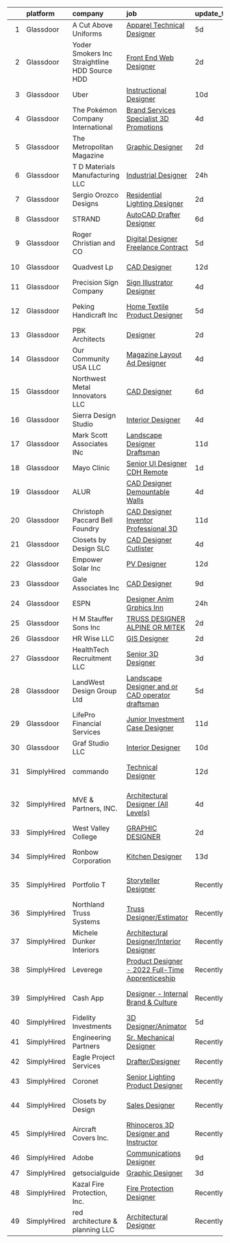 

|    | platform    | company                                         | job                                                                                                                                                                                                                                                                                                                                                                                                                                                                                                                                                                                                                                                                                                                                                                                                                                                                                                                                                                                                                                                                                                                                                                                                                                                                                                                                                                          | update_time   | location                       |
|---:|:------------|:------------------------------------------------|:-----------------------------------------------------------------------------------------------------------------------------------------------------------------------------------------------------------------------------------------------------------------------------------------------------------------------------------------------------------------------------------------------------------------------------------------------------------------------------------------------------------------------------------------------------------------------------------------------------------------------------------------------------------------------------------------------------------------------------------------------------------------------------------------------------------------------------------------------------------------------------------------------------------------------------------------------------------------------------------------------------------------------------------------------------------------------------------------------------------------------------------------------------------------------------------------------------------------------------------------------------------------------------------------------------------------------------------------------------------------------------|:--------------|:-------------------------------|
|  1 | Glassdoor   | A Cut Above Uniforms                            | [Apparel Technical Designer](https://www.glassdoor.com/partner/jobListing.htm?pos=125&ao=1110586&s=58&guid=00000182e8719c1a911da21e8242ea3e&src=GD_JOB_AD&t=SR&vt=w&ea=1&cs=1_e0554f25&cb=1661757136341&jobListingId=1008088124954&cpc=D3E44275D43A938E&jrtk=3-0-1gbk7371ukhq7801-1gbk7372ggrid800-81e2958f26bec26a--6NYlbfkN0DZZww-p_mr8GWlqIRBY21Wjl_Fk3kglyx5_HcxykVqwXZdTK_RQWJFzG2--JSCIKcXUPKfG8T2NTLlSU-Aa5jatvZMVMPUCVVe7QI4-MfIYtbcUAeMtOuOCErJDgVQ0VdZxfhqxq_9xndenQWKHqbdetCu8oCQlTIslCgpx1S5C14UMc7LX_9913lBWTYNml79j8EqyOaKC3IgXrOjx6noUKlEG1RHGDv2K4vtL26k3ocl07ClxrkRGsIcpilmHqsTxvy33HLUH7xBvuhAOKNoBj7H-wk2CV-gQCrJ4D7TlwhdYviaVVK6OURirT7yGsvNDgbI1PNSOfWE_gjmt-5sp53AEudlOUrrfqry5ZEJ9BUrP1LfIgCQSrbEPOL9p5AaNN4kTgc8BgK7yjbtbvwRJW6g5FKWvaPjGzPkmXKoMkwcxqM5CZKWSVlw_oefcBTYJYa16PLK2F1F7xYGLq90YlkLtaDWOMdvsW53pGEfUyIp7L2W_k1KJQOnMx4dXhY%3D)                                                                                                                                                                                                                                                                                                                                                                                                                                                                                                          | 5d            | Louisville, CO                 |
|  2 | Glassdoor   | Yoder Smokers Inc  Straightline HDD  Source HDD | [Front End Web Designer](https://www.glassdoor.com/partner/jobListing.htm?pos=124&ao=1110586&s=58&guid=00000182e8719c1a911da21e8242ea3e&src=GD_JOB_AD&t=SR&vt=w&ea=1&cs=1_48defcae&cb=1661757136341&jobListingId=1008097207409&cpc=6BF42D0955AE9A34&jrtk=3-0-1gbk7371ukhq7801-1gbk7372ggrid800-1fce3864310a3f03--6NYlbfkN0BOdRJV5k-L3FNCzjCgEhEptbzWR3mFvjnAQnp9JcinXOCVt8QEYBvHqTiHBHSlg98hTrhJExUUVa6v67S1gFyb-OBe8UoPzNouRDn3C9as0WFadlKMeZgUrqrdZ8hm_e9Z-8jTT-HPwLMdKEaf6nFSEDiY93r1Hqa_nw7whddI5F-1mZvAJ0zg1eaCReXvVOpgfInNsAzoEMG8KoNoSZtwZmcm6sBQ9Jd62hbRIa0Qxsmui9z3O8VJLfBjIU2DhO530UUbnyL0yqAfOZhoU1UV7pivqmX7ejd2H1Qx_MIwO1Fg5Kq6gy1ZPmcI_-pikbtEUwha_acVFYIC3rzb4NmTjIWaUrZVC7l7khhLA6fUOP5DmtTTgDAtf5d5_mh2Ssh4SRpOTMVjBGKAQAHseNpOdj0gC_0RSXi75wRg4FjKrTbN8nmez-TSMHUBmIxiczJt5rZvEEspHaengPHfJVgDdligyrlgE8aHsEMt405CcSL6HDTcrBjijoCBvjS5AK0%3D)                                                                                                                                                                                                                                                                                                                                                                                                                                                                                                              | 2d            | Hutchinson, KS                 |
|  3 | Glassdoor   | Uber                                            | [Instructional Designer](https://www.glassdoor.com/partner/jobListing.htm?pos=130&ao=1110586&s=58&guid=00000182e8719c1a911da21e8242ea3e&src=GD_JOB_AD&t=SR&vt=w&cs=1_6cba830c&cb=1661757136342&jobListingId=1008078785702&cpc=5EFBB0462F9C6B7A&jrtk=3-0-1gbk7371ukhq7801-1gbk7372ggrid800-53f1da0432313cd8--6NYlbfkN0AVIi8UxprrPGU7QPohOxOOpynq0pcPnEidcD-eE3H2SpG6EIh1TTe3Pj6xHP4VZ3qe7iQSkDgQXrPGOJhb2oLcPBn2SFv93WbpgvdDlWviEqdeXRCPHDZefziCqu0B6WAEYLSG7sUzBrI8T9UZ68hx1tmAhLHujk5hUBHxHS987FwM5GmXOupT7rTX5LWFrvXmpbMV70i4vyQt57t1gvB27Yj-iq665wTqhoEZoOGOhT9mGNhVrmR5PsU8a9bKhGJaV2mlBouN1KDUM3tJScaa_HlGrl8t0Li0MyxKU79Fc-xjkOsSPJk76zRBdugU59PL2owBKN8TZ-Zd2JQHAdSmJrY66FjH937dYhgagkl5nYtk0Tx4Zn73rGjgNpomIdYHUm9LaNL7gvYaHtPkW2CXVshenKA2dHaX3igYs205xPDdOFcbXVN178j0WjDln9UU6OEnqkZ_SKWkdkPdB-3Vsvac3EUzKjedjzMckDnD7pLEfQavWcWbZdWc8uR1Xfq_T3DmnTW-dHhpxoqgT4z7A-IYmdounY-SyTrboIjj6LY__SbbVF5iS5lIMxZ7SDzKRDgPZXky47S4lOCJinu5sgS57lph4nku0rPLSqAdg2bhGaxBJNg2UoAe3iKL0NKmd79Wt6zec-98x9JPsJm0_J9HAxWFsmzA1mfl3_1b-A2EtsT1e603wWKKr9_P0z1sY4HK4MPieypqSQ1vTqrRr6uGIkTtsDimzDIQqzulT4yMYN32BE_Unm98zO8ZlbWhP6nhmVLXzvtTI6Bi1LOJ3ZvSXjsXp8xix7ZFHUSkg-e2AESVb4pZvmIlEwp_ceohhz7HiWQ0qanw_TgXVUR_qs9WkHmqYMJE9AGhtQv9FmJPThtmOigzKJgd21jO6aG1jUjkp-K6L5f2XOxA67EIPeKZr2x5NMNA64BWuscL-FvF2n285HEWSoehJZR4jh7sCTJZIFfovzJjYoaiTbbb1EyDLIMjN5beFxhIF6SKFv0MHThsJr9O) | 10d           | Chicago, IL                    |
|  4 | Glassdoor   | The Pokémon Company International               | [Brand Services Specialist  3D   Promotions ](https://www.glassdoor.com/partner/jobListing.htm?pos=128&ao=1110586&s=58&guid=00000182e8719c1a911da21e8242ea3e&src=GD_JOB_AD&t=SR&vt=w&cs=1_31bdfdc5&cb=1661757136342&jobListingId=1008091253989&cpc=9DC6E4D8324653EE&jrtk=3-0-1gbk7371ukhq7801-1gbk7372ggrid800-4e97d5cf0f48728e--6NYlbfkN0CsgUO0V2fSZxJANSxJiftVXeq1wpG4BxYFHzXoW0hPJnnKXvOitF3aOGGKDfgwzkRXDV856MVr5ouNzS4Oce-3UyZot9xjG4yMiye54OZapTocgdF74un9tEdPJsJeju9BCL_iU4bDjTI5zmxCz9X48VJS8G9mljafO-eukz1de25MbyaIlMuobSoDVZMiF6JtlCwOq1cDKnV-pq10Puk4t__0bsJuJjxA83BjK139_HNPkywiAG0uhVoHKdelOOaDdclmpAPgTquurNVuUqJCbrL-Etblc4wWoGpZg7ETOK46x-5DWA_yll_g1Tac0BScY40jg2bM-8sbfIiw2f45wJrl46xsS3CfElSL6XJQ2LeP6Sq3oNf-CBzffZsh787GwXkLUWAfHkAYB16xvWbUzlO_M0fTcuTjPXsRYOeJA5w4fST7W6m1-8MqaR2GPSIlBXLN2leehoDNMDrFprNNVUOujyGmF6xeNVGsnExX-_ESs8jXvsP0s7_VVSeMvuQuZtn2Tri6eRhbR3ZpfV2cjTWLqrGJOFGlKUv_5EgVE4GlvMsVjZjT5BW09-72MGNxCnpVkwVfua1ciXC3LBEGGX3NbkWihQ34wzhBCGb_-lRDo67pC4HTCv-PJlehfPiCVGOctBSX-jItcTo14zqcJxdiyIf9FNgLRLRW1Z9q0XN3NxWUevJ0S7ysKG_trzMdkOmj9r8HG2T5XcJEm-PJBIZqxg2sxH2qxGDbv3-dhlO0ACoSCPxayfgwbuIXWydywWepkf7axixVHmtSyOhyHDWemqELrS5CqCn0SpJJcYzfKb4JoLNCQO9akoFEF3NXQraQKDt4pNVcJBU6t1rw_Zd25cg6nQOExnfyFLgH5QFJLAkkc_5vrhAzqzpQXv75xHTDj4jGzO8uDR1J2bIMFIFDKO_u9C4xM3zu8ssP3A%3D%3D)                                                | 4d            | Seattle, WA                    |
|  5 | Glassdoor   | The Metropolitan Magazine                       | [Graphic Designer](https://www.glassdoor.com/partner/jobListing.htm?pos=129&ao=1110586&s=58&guid=00000182e8719c1a911da21e8242ea3e&src=GD_JOB_AD&t=SR&vt=w&ea=1&cs=1_7a6124df&cb=1661757136342&jobListingId=1008097048338&cpc=F17331D9BECC482A&jrtk=3-0-1gbk7371ukhq7801-1gbk7372ggrid800-f4530187611f929d--6NYlbfkN0ACu_hgM4mYOpGjE6TXudS1eLEYdlotK5aSiNrSIRlNjkkh_z-L-is4iZHkUnPaTcfPC8yswahdH1WJCeIXJQ4xhpECcEzNVcDLijQdw6b1Gv3fZjv4v0WleAFaZ0RlcEQ8K-aUYgTQQvCUtsOoF-k4NDm4WnKUTNz2x2zwQ_kUdDmIfDpMq-AdgTdBeLmzoJZFU0iRcr2ixfz1EIIfHtJivY5rhilN7JTlvcOG6RHEaYExOV2dPyowZmsui2n9UrQGoebZpNwqpO_YDHhd9mLQpRfP80EbUghWZaOPfwquFUdHKLOd5dtHrHwlzXdPi0AcNZ4qyjU4Df-n4g86anuCJTENic_DCutYwG6QfkobOmtYpssddoUIddNLbMkv1w-n3eiaSMLbrEbq3SKA4ZnxETPvF3_qc00PB8-PUL819dOLZSQlKMXxkMSB9OW58774yGeuZX6OWeJTRfKRokgBpXiZwf0opvXbt7AewM2mQAgzuh43W6j7)                                                                                                                                                                                                                                                                                                                                                                                                                                                                                                                                  | 2d            | Remote                         |
|  6 | Glassdoor   | T D Materials Manufacturing LLC                 | [Industrial Designer](https://www.glassdoor.com/partner/jobListing.htm?pos=122&ao=1110586&s=58&guid=00000182e8719c1a911da21e8242ea3e&src=GD_JOB_AD&t=SR&vt=w&ea=1&cs=1_83db50e1&cb=1661757136341&jobListingId=1008099618618&cpc=AF1E4A3695F490BE&jrtk=3-0-1gbk7371ukhq7801-1gbk7372ggrid800-e0a63e27a1f3eae3--6NYlbfkN0CB1tmP7rfbaHtYFmPjg1Xv8BJr6DUbyz0HQmM4H563AgrdncDwhOgEECb2SpqPjU9_k3CAE6RbuP3_sxYIMT-kZ9F4JlcqC4TzEqeuCiD3jjMrjTdASKiBYGPYpgJaZHd4nM-h_ECcQhq4XIfxpyTn5wpPCoJtaVYyXAxWvrjXGDxY-ntR4Rw1ao567PMgtipVLqNJsgWbunM3yL8N60-MF5twhtovxH2KCMhHuRaF-1M9i8PsW5UX3cEQe_w8f9dQTZgWaq5DMuzEtPyshpVzhNnuTe4m5kOexwSnFuBH_rRJeTW9geSCntSlowdLdgvdfDGQYKEcqtg09YtMBaVKcgJsSCWzK7VXi4CvTnA4ohV0EYQQgG8lmAlAnv-PLcy9VwFxb5O3ITXhwtYZA0rId2HBxDLUa14nOIfOZgVesbqVfoSljMzldOVCvMa4Hv1TiirelXA4q8GB6dEcO7t1tgY8FnSS_Ds_KqBnHeRyE-MH311LWmGDmKbLL-uEiwzFolTgMIgExw%3D%3D)                                                                                                                                                                                                                                                                                                                                                                                                                                                                                                   | 24h           | Primos, PA                     |
|  7 | Glassdoor   | Sergio Orozco Designs                           | [Residential Lighting Designer](https://www.glassdoor.com/partner/jobListing.htm?pos=111&ao=1110586&s=58&guid=00000182e8719c1a911da21e8242ea3e&src=GD_JOB_AD&t=SR&vt=w&ea=1&cs=1_79487c1f&cb=1661757136340&jobListingId=1008096745172&cpc=7E69D0A57279CD4B&jrtk=3-0-1gbk7371ukhq7801-1gbk7372ggrid800-70c053d97ffbdb86--6NYlbfkN0CHpSnjIPxMtekS58WZl5Olhjo2iWL5RjE_Boe0ccr3FtkVqT9ttgfNiDG0m_bp6seVvjyp7O1T4MtB0nnj093LgnSfP3AjgPT_2PSwaIN_d3iQZl8CXuBcWd-ACPcpWK-C-FcCxHc-l0VNzlpTtw3GUnY-e40iNXzAbfWt7uPM9nd4jXKRkZoTf3BPU3tFk1MmGDbYQ7R_EfuUeuSOTZ_iQbZsHxTPhDAvE5_58mVxpKC5Em1bldxYNQhI-nBobmBWOqn5DhjtJtsA8Mu5fJu-ZOtgefikmT-KrqthMGpfnKxVZQD44Iy6Ura4JxFN0ki7mU3gC6JJyAsUYgFVOv9IKqR32mTwR9qt5l_TGdggcmxH7EOfEM7o6Bd0y8NGyqwOGMNCOp8C1-Tb_QtAm9cvcQgA_7dBYCy1aAMrEo5evQ8LM677neEVv6v7W3L_3avv1ApIP7msoHnCm1G_rCZXLd3T0DcaIZAlfzXQhNGkoR6THk19vK8zGLMM0pLCeDV4NECHvAG_SQ%3D%3D)                                                                                                                                                                                                                                                                                                                                                                                                                                                                                         | 2d            | Remote                         |
|  8 | Glassdoor   | STRAND                                          | [AutoCAD Drafter Designer](https://www.glassdoor.com/partner/jobListing.htm?pos=114&ao=1110586&s=58&guid=00000182e8719c1a911da21e8242ea3e&src=GD_JOB_AD&t=SR&vt=w&ea=1&cs=1_0c06f152&cb=1661757136340&jobListingId=1008086534450&cpc=6F63F679962D6B30&jrtk=3-0-1gbk7371ukhq7801-1gbk7372ggrid800-97c1f313e037a567--6NYlbfkN0D4nuovUOU2dPryPr7-xanE7ZFWASvaSyNm3BqXIbrO0lMjmt6thxtzbt-jYa-u79pUUr6opNf136JJoxQoAXnBeXE7uLwEULeyZGqR3FQrdovYmlHv13ZLy0Wwy1QqNLrrxd6Fy2La6kKNAmKlueXgZLYhlLdinjq5ORF3P-HFa-MaiHRX_ffMhb2qcM8O5q6HeP8XzWlEv_IheLOFwYtCTcZRE3QeG-6RVl_j0MXipu8tt6ewbq9fUqvphn1REajQ9VWY3Y6-3FIKQn7PPU-VxHFiFXlpAE8TUIww9BxakrFET01fI9vU5YuTI0kOa_PGPKdLKJ7MYSQY0SXbPPsIg4QXxfhqS0ccx42Wytsm9VACPYp55Hx90YZfGcx9cRX6CmQdZCNUs_dTPTSmMPbl7ZkqPFVSeqCu8qVcqMQW2FR1yIdhWvuylhgoiJpw3he3noKGSATXh_9Y5xtyKsrEvzQtoM05Ec4trC3qpUbYGxlOYBitIjEgoA75zSAAdDXfBFXtaF2FeQ%3D%3D)                                                                                                                                                                                                                                                                                                                                                                                                                                                                                              | 6d            | Dallas, TX                     |
|  9 | Glassdoor   | Roger Christian and CO                          | [Digital Designer  Freelance Contract ](https://www.glassdoor.com/partner/jobListing.htm?pos=107&ao=1110586&s=58&guid=00000182e8719c1a911da21e8242ea3e&src=GD_JOB_AD&t=SR&vt=w&ea=1&cs=1_5f01ad9f&cb=1661757136339&jobListingId=1008088159765&cpc=9CE383C263CE1797&jrtk=3-0-1gbk7371ukhq7801-1gbk7372ggrid800-547889ee3fbe3be8--6NYlbfkN0A953Z9EfJZc5Z9y7Wb0NkuJO-5BBnqXCJSieP3bN3oT-VJf1oG0BiHI6OJX1DglFDG6rJU-1tZkcyZEFE9TMApWtw6Wag5IUeYac1w0oGkJF06EoQxK0T8mWkkfFM5n8-nzjPK-aXI9nSL3Pb_lAP_hEyHtgUUr63Dd9KdI_Nm45pTqXsp6DPXGjPFjwfsaij_ykD0CwTvWFNwJUO2bS51oY-Kb4lDMFGslOhyFS1bjSeGXG-4B52XoofmC_uN1ozY7oZ8Ckytc94EtSuETlc16NPHlgehMGFcuq2kPQnQlxIfyIzpVUzbfW8XT5fZXxJRWC__dvJ92jmJsUtHq4PWnb9w9DDZJyHvTJqhLqij5Dgg5xfvwldf-jJbxoaKBpEr3r9stkbMZmiT5J06PoJo-hUtc6P546-Z2YW8AuG4I6whkTV2gi6vt4u5aRHn76eeJm7UFMibNKHXRczI3GKxpUyEXvBGP_DjTapRd11W8ztMi3mQPCAjFtrmzXiPBmJ7MX01DDqi1hmqooKkz3PV)                                                                                                                                                                                                                                                                                                                                                                                                                                                                             | 5d            | San Antonio, TX                |
| 10 | Glassdoor   | Quadvest Lp                                     | [CAD Designer](https://www.glassdoor.com/partner/jobListing.htm?pos=120&ao=1110586&s=58&guid=00000182e8719c1a911da21e8242ea3e&src=GD_JOB_AD&t=SR&vt=w&ea=1&cs=1_5505c9c2&cb=1661757136341&jobListingId=1008073887305&cpc=AB6E7ED505984E67&jrtk=3-0-1gbk7371ukhq7801-1gbk7372ggrid800-8f2ab661198d3f0a--6NYlbfkN0ALgiPoNrxd7uQR5Vs7xT0RpoEmX1ZMxOm59L23f3IckhVPxCDb04Ar0ZVdC3rqWfxWpC0Py2u17cGbvdoTNcI4bG_E_PqE46YBg-myDrZNJTM5kYSJxkuT47pNefFRB5VByHhYiC9n9kYzseIF1EYaZyNABJ26oaCwngzFQe4kFoNiGZ986yf-8Rzgw4XcsoGnCe7g2rQle86Vc3TzUiMx0wACcMV_U1bStwEQAY7Zifokq8koMkcOhGiLtzNN1gCaigl8rCcWmBAtJb_RE8yP8O7N-q5Fzl_9yTCktXPfumdQZnbUHAwC1k5V3aVxlE1wD1xod7YWbGXXX6XwSfGaTt0lsFihxKW0FauktItBsjSvAUxctGAjrbeQPp2B7G4K_q7PnQkUNxkuflgYNzDGavVNbGoAPgnq-HDcIioXwmaD_sXB-XXITNMdkuwcctlJD_5qwjki_Riya1yJgmBzVSpnLRrwKAoa6kmdl8UqRLgMjq1D3j5jP_4l0U49ADFN08KwnwTkhmZbTsar5Bq-szSh26SJMRBgr4Uwnu3TZqZQT77OWmdFxroOO3SgDYcps49wuMmMjR5MepkKrt0-OcKjjBrypammfu2oHbyfYnwUs8qPwsib8rAt-mJhY2jqOsQwRRcaGkY9p9CJVAtw)                                                                                                                                                                                                                                                                                                                                                                      | 12d           | Magnolia, TX                   |
| 11 | Glassdoor   | Precision Sign Company                          | [Sign Illustrator   Designer](https://www.glassdoor.com/partner/jobListing.htm?pos=118&ao=1110586&s=58&guid=00000182e8719c1a911da21e8242ea3e&src=GD_JOB_AD&t=SR&vt=w&ea=1&cs=1_78a26a9c&cb=1661757136344&jobListingId=1008091328277&cpc=4050D81B60456B41&jrtk=3-0-1gbk7371ukhq7801-1gbk7372ggrid800-d538a343d84c6ea9--6NYlbfkN0Cp_WSJKd_Pz82imZmURPbhd3kYBsiZi4lpMLOH6vOlLPzokIxeo4E36x6_oExGbIYNQIG8VvVFOr3L7vCYh3gRewMD6cjJXCpfxYfDAQzfbQbC5s5NQzrc6ZggbkFx2nHvysUGZ4ilHt_fQAuyZ1SEv5pd_3AvhIIkmLKLLs_hbgfjmv0AjEYMHJI2IoEMT30m6U4NsyL050-M-r53Sa8_qMq8-iBLyC_hkaro8321uwhjPuzn_b9zSH1N68eGlAnA0YR42MG1Ajja0V7ulmR33J5PUWUsBnh17fFhnZwZwMg4f7VWn6QmhSn7MaVEop3lfh4hySiA6z925Ky2pE_wlUNLw8KUvy-igMsmw7xHtStcPM6aGWX5EFxM3oeq637Ght1x3avmWptwSrPeCIoNzzzsf1ZllhWBxWV23T-8iqTZb_b5HypPyAyvZ3LGBUnD4VOGIriD-rZw83YgwcqSKgxOwCA85D7tFcZ8n5QoIqmSCda4NQAmSD5JdkXO1At2MVNAyfl8fQ%3D%3D)                                                                                                                                                                                                                                                                                                                                                                                                                                                                                           | 4d            | Golden, CO                     |
| 12 | Glassdoor   | Peking Handicraft  Inc                          | [Home Textile Product Designer](https://www.glassdoor.com/partner/jobListing.htm?pos=127&ao=1110586&s=58&guid=00000182e8719c1a911da21e8242ea3e&src=GD_JOB_AD&t=SR&vt=w&ea=1&cs=1_26ccb425&cb=1661757136342&jobListingId=1008088734133&cpc=C3517E2410EFB392&jrtk=3-0-1gbk7371ukhq7801-1gbk7372ggrid800-49bfe6ea4222a3b7--6NYlbfkN0AU9TUFfx1cWrWT37grlbBMIkzeHpL5ly2dIVydrySBsojzNTXZiJEwHs7CJ09YptkLlAUSMOlYQ01qKg2cxkQ5xRXuMvtpQIylbUbK3Zc4BEk9ifRosj8_hjhp_26WT2X2WlVVcKJeGY2T1I2GPKYgtAiAJoqwo9pLkkI1heARAyXCpj_4WpF_fUJBpGXnFcVJY-ymPiaNIhovgJ1n1KItzJvH-MFnhwyssCtko2tk9XHhAMhhHP-vadh9MHmAaw6PiFSIBledcgvni0rmdg267CSmulG33c9vdUL72wH4BR8NEFOOrRZX2mP1NnGQBtM5stgNLi6L3k8heby8n8509IHaJ1bEVdFUVHcJ_zMn6ikypAqhXkaP4H3iVPn6Krn7XtbwSF57SjUordm2IrRwhgzJ3RO-nkB5HcliUCFemWPAlvU0kXpyaD1-nx0UQ3ajf3iPJwB6K5Mp6VNAs0y9vLY3eoVtaypnCukksW4XzSmypNrT3wb2SWHn4K2RLdpCWgJ6MFBEJw%3D%3D)                                                                                                                                                                                                                                                                                                                                                                                                                                                                                         | 5d            | South San Francisco, CA        |
| 13 | Glassdoor   | PBK Architects                                  | [Designer](https://www.glassdoor.com/partner/jobListing.htm?pos=110&ao=1110586&s=58&guid=00000182e8719c1a911da21e8242ea3e&src=GD_JOB_AD&t=SR&vt=w&cs=1_cbd82022&cb=1661757136339&jobListingId=1008096453703&cpc=4AE8B46D8845344B&jrtk=3-0-1gbk7371ukhq7801-1gbk7372ggrid800-81cbb3b227f16541--6NYlbfkN0DoN2eq5BzKfoDMMf8HsCdDjgZQrWdmGJwZKUOuVLdJv68QklU95X3ukO_kbr_mgNatN7P8rD2AmvwbiczChmnBUn8TpSiuZq8WN44gte9Q0_M7tjPmz3v62aJDcX2v26hcTYecQCi0gD1-CXOyqVOuGR-kwRHaIspHkYJ2RgduR5LCiJekxVOYXvBB8CAXmyYb1mvTcH4U60BlK11QNhcEaq06O6uklWY50jeMBARY4cT-M75sMROY_xowGGqIGbWwL0RZ7LpUAfAueis2gOtXcXP6TT-9cU7mluqpAz8Ur1ym2HV4MxYw_Q9wKrp4BdxQ8s27d3F4vfmE2SpAUYA6oNlq6NN6grQdf0-e5Z0ogU5cpJuexvYhF_I2NmiAsnphSjJ7e0SEunjNxNqkz568sZ-D_1vwZ4R7qWrYkrF9A0XaxuhMtjvRUpqvqJVp2urKvJd8kYxTafkx14n_24DCm1pnihYkUEE%3D)                                                                                                                                                                                                                                                                                                                                                                                                                                                                                                                                                                 | 2d            | San Antonio, TX                |
| 14 | Glassdoor   | Our Community USA LLC                           | [Magazine Layout   Ad Designer](https://www.glassdoor.com/partner/jobListing.htm?pos=116&ao=1110586&s=58&guid=00000182e8719c1a911da21e8242ea3e&src=GD_JOB_AD&t=SR&vt=w&ea=1&cs=1_43c2d0fc&cb=1661757136340&jobListingId=1008091781583&cpc=786328B4A40DC555&jrtk=3-0-1gbk7371ukhq7801-1gbk7372ggrid800-27327520304bc195--6NYlbfkN0AiPlG2Vn_9ND2AKFsDhSeSASDtQ_RWc9s_3N_gt0t7WCI4g8XSaHjkZNSssvXgFYb4LA_HhgyuMbTMjJ6isCP1sEV0OYZTekOFFGKTaYwzPrIFx1xDvrFX-Nyf84OLEim7c2uiXxTJ17qwjGr-eTF6qniORudO7hcPeD_hQxHDqGtPO_P2-EK8K4cpkD_p9Ba-wBjR0PnuQTnOfV71WfQq_RHxDJkdQKTbWdDfBU9eFFGBOOJjZJluG5D8vCPCz-ZwiZvRIMzzWqbjIFzegGf3RgY4tbq4TKwrIeuj7ljf1KVP5Bt864f79UttLCQtnRVyP4nfQpOp1EAUGSeJ_VekE2fyy6Xhv0wiI6jq7T_tEXMliWok-5L5MvZiPJcHze2EEFVeWFQqRSm2I73XcRMlG9CcbY-uiiIoIIZgrGBXSVPRuIitPZFkNojjK1gnXx-vheO1EAtRigwUtxQgBhfcZsCoa5JuOiH99vBDy95470ZKdqqCZQLp8y18ZiejgM2FEpWZtEAB7Q%3D%3D)                                                                                                                                                                                                                                                                                                                                                                                                                                                                                         | 4d            | West Palm Beach, FL            |
| 15 | Glassdoor   | Northwest Metal Innovators  LLC                 | [CAD Designer](https://www.glassdoor.com/partner/jobListing.htm?pos=103&ao=1110586&s=58&guid=00000182e8719c1a911da21e8242ea3e&src=GD_JOB_AD&t=SR&vt=w&ea=1&cs=1_c43a7ab7&cb=1661757136338&jobListingId=1008085833337&cpc=C2BE1D481FE67138&jrtk=3-0-1gbk7371ukhq7801-1gbk7372ggrid800-a7176ebee4667c84--6NYlbfkN0DLWr0FuvwmpNY589ecXM0wpB-l41nBtAe9mv-PvJGiqVoeB48sRuu9VAjkZsJeE0D4549IVeqPHn56YD6HazxRawpARC9CeLOmaJ_X5TqdYqHSk313oP9UAOxutpvAhnIO81qG2vAEUo2ku0eKjwbPgNMqeWdgLlE3_gSEI8vfgIzAqf4Emrml1Wzl9RndPGoBMIxrjLtyX2GsMS-ll7aafA_fP5ax-fQ-YN4R9Nx2fpcDgWkAUaW-PP2R9mHsPzJmKg-z0KAfiN1PolWwZu98Xp4pGiiPcVwLJ2AROQL_s-UN9bQDBjBf__-6x8c5bvUbYdxzf0xTKPrW_F1QeQ9PcXSfuzxVbx1UsI8nZfyhRHFidy_tOaMiudIut3pZ4yl0Y8mY2w5sxJ98oGCWlFoDLSDTRmHMZ4Qf7qRDjwD2Iin2Kd1w3JK5cZodNyJS7lIJZjXuhfbw7c4IfNs_b0hjmyjVzxJeD_VIl_DblOs2tVaL1fx694M-hbmWRt15e98%3D)                                                                                                                                                                                                                                                                                                                                                                                                                                                                                                                        | 6d            | Barron, WI                     |
| 16 | Glassdoor   | Sierra Design Studio                            | [Interior Designer](https://www.glassdoor.com/partner/jobListing.htm?pos=105&ao=1110586&s=58&guid=00000182e8719c1a911da21e8242ea3e&src=GD_JOB_AD&t=SR&vt=w&ea=1&cs=1_e8325d57&cb=1661757136339&jobListingId=1008091128557&cpc=8DC11E556441A3F3&jrtk=3-0-1gbk7371ukhq7801-1gbk7372ggrid800-5cbeeecd7faccda4--6NYlbfkN0A953Z9EfJZc5Z9y7Wb0NkuJO-5BBnqXCJSieP3bN3oT-VJf1oG0BiHvh62WG1O_8F5fk0iPUDax_SlmIvpYsGTBoN7bANgf14bspCSeek8WCB2QLKCAazs5cegRXB9h8nbaq3U-Ga3mj7e-diWrpRfrzeSpXPFZNiS6fQqAciJwsUoxT80kUxUTaBTi2ytlzxfSTrpcMxa3Q16zK5QQOCQ3PMdB_oRqxplXXqVMP7gQSjuQetg9wnH1zW5iFW9RHtEVyncEAeosgnN8jJogSHI0KmuLTnJ1xvzez5CBHJ5YOzKpayHcP9YasftkvqT-IcXH385LTDZX8Q6-bhKDOxHh_XXsH5KpJB7Lw64eZ_D1KR27yed-LzHFZo7kLhGK7BP9FiwidVtQqUXXh0QbOfEWTPB3raWKHKDF-H_ULXSR-bDCMrsCowfEEyZQeH5GqTLWGb-O77WKw5nrhgOtirmQyLkRRzk-RWs4KZN52siiXH5mcmkHw-u6iHbE3MjCFs%3D)                                                                                                                                                                                                                                                                                                                                                                                                                                                                                                                   | 4d            | Mammoth Lakes, CA              |
| 17 | Glassdoor   | Mark Scott Associates  INc                      | [Landscape Designer Draftsman](https://www.glassdoor.com/partner/jobListing.htm?pos=108&ao=1110586&s=58&guid=00000182e8719c1a911da21e8242ea3e&src=GD_JOB_AD&t=SR&vt=w&ea=1&cs=1_3dcb8394&cb=1661757136339&jobListingId=1008076742929&cpc=B311DFDB4CA5C72D&jrtk=3-0-1gbk7371ukhq7801-1gbk7372ggrid800-8eeb828dadcdad06--6NYlbfkN0DfhRLDY5E7BVY3xhBTAobuSaZ3WR2SqAJ-w4NHeQGDZ5tebBT8WaHsuU3evOo4Ad1xVyZpCHMh7AGwIRaHPgoArohssk0L0kwkUoDi20Df76ddiDYkk1EYvGFT0pTFdO8IrHexfygPCm6kdsbiUHzmG7CxxuIfS9qxxuUqkBJx4uYFD7hXCU7RNuh1264RAmr_ETB6ZeftAw8PNopllSgnapgbrXQmII9JBZRc7pwmBAdlSR-8tbIBVC-3fyP6uRIhmFqzJtrkg4RSQFyeV8nq29pshnBpAjLXvsuUQC8LMw-qm0f0jNxYAvhqQfdVlu88IP8lV0bTXhNDWxBMdMDMuBVYwLnJifvmEyrxnZFnwfLMxNFd-1VlxEV6h-FyY2-qsufzN9pCGssunpz0M1I7wXJIx16_zMiCpVDdyYuxCdDhMAFKgx8XY_jP-2QeG8WTJy_vOAgX8pj6rjHrO70Di5P_GfHiElF-eVCp7l8iqAio9NLqvBsO8ZlseK7g5NYTQHxLFJhQiQ%3D%3D)                                                                                                                                                                                                                                                                                                                                                                                                                                                                                          | 11d           | Newport Beach, CA              |
| 18 | Glassdoor   | Mayo Clinic                                     | [Senior UI Designer   CDH   Remote](https://www.glassdoor.com/partner/jobListing.htm?pos=121&ao=1110586&s=58&guid=00000182e8719c1a911da21e8242ea3e&src=GD_JOB_AD&t=SR&vt=w&cs=1_be1ed1a7&cb=1661757136341&jobListingId=1008098136479&cpc=D3E44275D43A938E&jrtk=3-0-1gbk7371ukhq7801-1gbk7372ggrid800-2ea6fd4f9497d762--6NYlbfkN0DAEceP-M7Shj5_gfKRzkCBllP1lnjH5WM5gyIsLK1tG5I7LeeaiVBc2NmkugE2pFAElwNOWomzXH3Xpn4KrYmZVurKHWvg9_M-KHPcaZlCX2lLM76ZM8bb_VqxMOu-Wxc3DShs2cYNKopDGYNqmHabbxnIUoV37OZt-LLJqh1cOjOYTxuRQp_vZ33v0HcByyg0-7Hxv9OADE-GCt22kF5bqWINmTuOIOr0lLgFdkq-I3fJtZ-XLR_VtBwa4o14CnBzz11hZWDviy8plvt4WHD6z1QGxmn46n5pjlDcVwqeANXj6FBAx0C1xqqiUKdWb1KL1Rc-Q71aiQ8tXP-8GDtz0yx3A6Z3qVBEcLDY9uDpTLyMTujHXXjQkk40oecaZO1PZ0aQuwExTr3blRECGjepz_-P9LZA0F8LY3hPm9H9IMKRZwqEER4Zh3CBSW2vR6EjKBXbg1jEdw%3D%3D)                                                                                                                                                                                                                                                                                                                                                                                                                                                                                                                                                          | 1d            | Rochester, MN                  |
| 19 | Glassdoor   | ALUR                                            | [CAD Designer   Demountable Walls](https://www.glassdoor.com/partner/jobListing.htm?pos=113&ao=1110586&s=58&guid=00000182e8719c1a911da21e8242ea3e&src=GD_JOB_AD&t=SR&vt=w&ea=1&cs=1_d21a66ff&cb=1661757136340&jobListingId=1008091772550&cpc=036CEF58F9688075&jrtk=3-0-1gbk7371ukhq7801-1gbk7372ggrid800-9590ff5d794774b1--6NYlbfkN0B7dZbXwQuQ_0VoSX133D8utVsJ6lZ9Y5LhxM2gdhkz8g0EtdrYkyp6yqbDlfSQS9lglKiXe1bE0BXMwQEsTEM5Kgg1_RHm0WnVZOB3fv7KPTwL0WhcQjWIlpJKnIBOpwX8KB1fBZLmXUr8SAsmuiy719OoQlg4Br4tnpcft8voZVmSMdpQnxN8jLe__GPWhaW71K2qFDuAEGKaRVSHrXs8BxTt8GK_hHjX7ncl58IfQwVgrEd-2tTV_ChIGGle7TOmtwZuxo7sbHxHhW0VyCeU8gCv_KgikYIQJJRaTJBaStoj_ckHV36yBDdvB0tPtpKKabz5cU6jhhgdK6O7TkLlTZBL2hKsQ8yWlqPMNMX6rLfttctEX4yg4p8c32mB--6PSziWJPPj6ugDWxQXprEK39GNdhztKV3IRnh6jB00dVzmIcnO0Ll5ncQ3QWZ3GIzq5eicsUdxKYIqksRMCf28IfCcCngjKa0oIEewNZTgJqY6JA_n-uYMvkJ5WHoQlFs%3D)                                                                                                                                                                                                                                                                                                                                                                                                                                                                                                    | 4d            | Remote                         |
| 20 | Glassdoor   | Christoph Paccard Bell Foundry                  | [CAD Designer  Inventor Professional 3D](https://www.glassdoor.com/partner/jobListing.htm?pos=106&ao=1110586&s=58&guid=00000182e8719c1a911da21e8242ea3e&src=GD_JOB_AD&t=SR&vt=w&ea=1&cs=1_47c16a3f&cb=1661757136339&jobListingId=1008077131079&cpc=BD090CE016BE616F&jrtk=3-0-1gbk7371ukhq7801-1gbk7372ggrid800-555ce8ac3ff8a150--6NYlbfkN0BVVSbUv1P2vZww5cAxKPhShR-OJG9VxwbJyWyCwX-wyZcoVs4n3M98Qsa-Bv8FaOWfLC54gVsrlTcoDywXUf7fpphEm06aWHhBaA-umOZQwWw55Kqr6cO20ZjHpMUQvCkNsdWYMLOdOncbLnoikp_pDnRFxTZEK5OxmaL0McC9tO9iRKTpP32tOE3yzKmcwsUg4gS3qXki5U9pNfCts-Ssy0XSYgRMmMlF1Gp9uHquqW-L0v1XOn_Rxcw9iOJh5Gqj8LBVtwGwEIgUQNVtBDOOdu2N78tx-0PIRo_9OsHAL1SkpfVqRE3fcf4idxky2J2TRrpoC2uedOOP20hQLDgoRWQoFI7_RwIHUTCndeMmqd0bxu0vDuyjtPe65crF5O0Gsak87XPli7vj6Q8JE7H-qV2Kkgko_dada_1a8xVHFXAA4ryJGWlB1mOMyu9ovWSZqI9Y0NCjjVtUv-8cOuL6hM0dhquBk1MwjStQRnkSaNxCAQVmBSr7z7Rc-ymKIXI6E5Y55I0-TJ6VYzGWXusWOcV_Dje9PVY%3D)                                                                                                                                                                                                                                                                                                                                                                                                                                                              | 11d           | Charleston, SC                 |
| 21 | Glassdoor   | Closets by Design   SLC                         | [CAD Designer   Cutlister](https://www.glassdoor.com/partner/jobListing.htm?pos=112&ao=1110586&s=58&guid=00000182e8719c1a911da21e8242ea3e&src=GD_JOB_AD&t=SR&vt=w&ea=1&cs=1_233bcc93&cb=1661757136340&jobListingId=1008091116174&cpc=8192C26A3A55C10B&jrtk=3-0-1gbk7371ukhq7801-1gbk7372ggrid800-f08c5194adfde8ef--6NYlbfkN0D788tVLZnHYB2JKTLmCXo4PydfvtZKcdbYx6lxKaz3Iov1saO08cGSrLtGYJKnXHquu0uVtiBRdhVnq08VbKWch868y1p0OnO-r4VKwLxKEBTBdDQdM_vRfiiqgvbBX8ovVXQZ9QA_8aA1zW2zzndick4tfjdaQQDM2MhyQC6GNxVHZNNCPr5hxTUCQVXJH1ScfhN-j_sRIiBKnvecHYplYMGVtVccVSGF_zNKyXhfLMf9A6IZitblz07TyqOd7GetkNw1660-xhWVbPXVdCjv_XQW0MkFc9v5-Knzxvmeouka6uih_0LwcGh5g8QfeOq0Oy-himtXwdHmvQTK4g0ZwtruYlb2fBcVYz-6aq1dho-m3FS-5UYG9PGPUdHQ7JbJstddnJbMRfRGXxrTPz8zudjkVW65bYl8E8L09Qj3KWg9uHFhy6GZqtJ2uuVKX_o_ZllYk2IT--aU0glQJZo9wWejsjQ1HNJW3YMFhjICdGSVB5MbB45yJrFmMeN6O6cP1yyXOBO9nA%3D%3D)                                                                                                                                                                                                                                                                                                                                                                                                                                                                                              | 4d            | Salt Lake City, UT             |
| 22 | Glassdoor   | Empower Solar Inc                               | [PV Designer](https://www.glassdoor.com/partner/jobListing.htm?pos=115&ao=1110586&s=58&guid=00000182e8719c1a911da21e8242ea3e&src=GD_JOB_AD&t=SR&vt=w&ea=1&cs=1_b1aa99c9&cb=1661757136340&jobListingId=1008074173899&cpc=C5F9C09AE97B3D2F&jrtk=3-0-1gbk7371ukhq7801-1gbk7372ggrid800-43f179cbf41f325f--6NYlbfkN0Dt9_XvegH1DKOv6dSauapt45yH5-Xac5WqqAypUWIURXRNSD9gzD7RhhBPok8ztCOypgfj1MMFsn9c-bhSPxXZvF_bZSiNpMbFwJyL87JKYK6mz_Qg7b2FXXqDcy8CagBpYfiLbldELn_kZGgQAkuERON3yZZ5iW8rK0oux9bgc5iM5Ta94kMJSeoiDbG9ROQn23KwC0dIDRjWks6cSX2OpRFIPZb8ysK19dAPaJA9e22YULWUfWQ4cUkrVQ22wk7pCpzdHUMovDKkyZtmVaBc7X5z6IZNQQLMLmTtdG8cariEe8_BfDX8vXmQd1wuZXHJZSUbD6TCjXxldoCzKgwzdYV-YKsCDLRpm48e2-voPyge0W9430hvXwdr0zXSkEhCPYEeK2H15467vSONphkalduu3lqDOPVpNdmso75h1MzGhtunV6GcUyKI2BbDeMDTNosSvq1k9e0h-P29a0gDhDygWkwmT8rpbYUpy-DFNh78ePSDh-xg)                                                                                                                                                                                                                                                                                                                                                                                                                                                                                                                                       | 12d           | Remote                         |
| 23 | Glassdoor   | Gale Associates  Inc                            | [CAD Designer](https://www.glassdoor.com/partner/jobListing.htm?pos=101&ao=1110586&s=58&guid=00000182e8719c1a911da21e8242ea3e&src=GD_JOB_AD&t=SR&vt=w&ea=1&cs=1_84dafa0c&cb=1661757136338&jobListingId=1008081044994&cpc=F73B2E7B586AF8FC&jrtk=3-0-1gbk7371ukhq7801-1gbk7372ggrid800-17e90312870beeee--6NYlbfkN0CYPWwNeZNNxz3paZwDPIpDobXSKYdf6Rn7WhHwO2eE3uaQLWiAGRrXjeBUxpdTau2vkT7wlGp9nSjHBqS9WkvJOG74hFHKko66vAH70HClBwKG8dGFLdS2siD25qppdDiBK8zM45Qo59sgltLfGLmYHcbQFKV2-3j7DclmTzInoWIA05DqSqVn8TPa0Wv-HIiWQZWpecmqmeKedekGHtBgmbb2f8kFicUvuU2pinIAF6YhVj1uG5CjCKHHe9ocHVUaXkLPUi2ms2awfWl0r9EEUFUa8Uplu3XnJxxTVzQyW-bWDr1B-krV6jkgDdHKyPgq-QBRdWOHF45VaDjJ6G4jXuN9jccDe-7uxhxER7-eU8eIVsRGZwRzknGw9eIEE3UujHagLNBiK7NJk7Vp82IJv9Yj_Gsq3xYL95JrJlY8sOxTpxxXW637TUA3UEDZDyEMTxbZlsnrpp7-A5CTUbMtfTBw7M65ZH--PMyf4fNu30n0_5x_T829Pcj21lL9Mgg%3D)                                                                                                                                                                                                                                                                                                                                                                                                                                                                                                                        | 9d            | Altamonte Springs, FL          |
| 24 | Glassdoor   | ESPN                                            | [Designer Anim Grphics Inn](https://www.glassdoor.com/partner/jobListing.htm?pos=117&ao=1110586&s=58&guid=00000182e8719c1a911da21e8242ea3e&src=GD_JOB_AD&t=SR&vt=w&cs=1_0fdf58b2&cb=1661757136340&jobListingId=1008099703490&cpc=56C4EA4A1A191A49&jrtk=3-0-1gbk7371ukhq7801-1gbk7372ggrid800-97b238508c0d8cf4--6NYlbfkN0DAFTyt7pbDCC2JPO79CSdi1dIb81yjczP5qsKcZIxgiYm3-7g-689Ur9xqU8QiYHWliOuVcqmIqwB3qi8yTv49_P4GHgB_CBMwndtlEavrTBN-Y8MioaNwqD1jWOgm8UO26qFt1DBpGEtcK24l2C38eLm1x-AGLBT3qv2PUUkcNObORH4PWrt2bpgpJvcPkG3txRT09wbuIJDkSmMv6a8uWF5yRM0TxfCQtSy7ZwpyNvKa7mdCbMNbypEqC-TEo40y7OX4DXNzfu-z_fGTxx_XWIVKsBP7lEn_BIxVvEm7cqkZ9Nxr2638OGaROiR8zhvgITaZx2SBXlJKlCezfo67PjwlHq5zp6RU96cfMsp0eek0raVwXaSHenfDlBg0T9gRpwko1jAqckTUtM6Z3Duudgufbh13V2UmFBW-nAdoJKshzmuFgcYHZWxcqQ5q_Lg%3D)                                                                                                                                                                                                                                                                                                                                                                                                                                                                                                                                                                                | 24h           | Charlotte, NC                  |
| 25 | Glassdoor   | H M  Stauffer   Sons  Inc                       | [TRUSS DESIGNER  ALPINE OR MITEK ](https://www.glassdoor.com/partner/jobListing.htm?pos=123&ao=1110586&s=58&guid=00000182e8719c1a911da21e8242ea3e&src=GD_JOB_AD&t=SR&vt=w&ea=1&cs=1_6ef52550&cb=1661757136341&jobListingId=1008097052242&cpc=632C08DE5A4EA969&jrtk=3-0-1gbk7371ukhq7801-1gbk7372ggrid800-76b4b760fe6433b7--6NYlbfkN0BWzbbsG_UDw1dgOP-WAOqHiWyb_KAIAQFhKQr_ArDwIMUbp0Gqba3yEL5QpcGSwowS84yxrOmrXBK_Q4y65rZMT9OEpFgMlN_7XQVY9qlAfqncIm40iyt4K6-ETBNSlpr3DPenssAc26VGt81E5gBAExyUcxHEs6QAz08vQPVgQDLbHesdI0HeCsjlkjChI1MIiU9nXitQdOJyPM4CkEYS5Pyb9pbs-wOrfLRMvAvpyPdJAK-WwFyW9DeJtLnQp2GrcP_tGTB2nWYMvWD0wWeGkopvZOiQr_3kS6RLAXkziAAMHrMAVlLRGnO8Ze0v2XUwhbLOX-LJxoF9-aihZv-fBXgRl6a-bn0MOHSP_7Mxq4dg6aRfNZgXLmfweZ6ZcTUAxXHJC-ESdzzyGZBhAnN16yvtOheRhDDBse3_9yxrpbb72yDYZtr9GeE5bUiezUliHXvCHuxYuuJrgzmTPEfaJEW86kJhNcDl0gF3xMOEhbFvwHnfX7-ue5BXPCAGgwzI2Ifk5DKB1Q%3D%3D)                                                                                                                                                                                                                                                                                                                                                                                                                                                                                      | 2d            | Remote                         |
| 26 | Glassdoor   | HR Wise  LLC                                    | [GIS Designer](https://www.glassdoor.com/partner/jobListing.htm?pos=119&ao=1110586&s=58&guid=00000182e8719c1a911da21e8242ea3e&src=GD_JOB_AD&t=SR&vt=w&ea=1&cs=1_9e44974f&cb=1661757136341&jobListingId=1008097957621&cpc=281FE6ECBEE2538F&jrtk=3-0-1gbk7371ukhq7801-1gbk7372ggrid800-5638fa0cbc9aa803--6NYlbfkN0BcBsL0_UfbI0D-ysp-CU1Tf8dCaAsDufRYoUawfnNnAmbP7RYiWgG3n8Ez7fXAQ7q9SNwbt6_6kFINFIEjKyCaoVSNSxz_sQCy7pKeraNI3-NDaqmxSnUgGeXD-FpHz1POGN2_Maqv8dJvmYihlu-fjPSXhGD4rJz6_CElHChjvp6yQhJl1DPzSnUwM4EbPsd_vgobITz-bO9uVlMXY-96c2XdymnqqCmAFL5bkbTstFwjXwrkEKm06-0lY62BZAry_JCRDU62v2_8eczvCVNGCc0SykDhT8bgb3TK9Ksmu94RZbf_F1P0lIugORZJrC7-1g0qPJX-h4cb--TwHn9zYLXaNmaJnNTIXZgHb3mElI3xtQ94no-d_B7i8B2bY97_zsRxlw9dRYgOGsfLTM6RY0_MCNV9NARqt2RBSzv96-Wewje8O2_FBkcHQXhJXjiUFNuSd5grkLf_cFenGq8HTrkGJ5gC9TaSWj9iprp6I7uEYW4_rVjY6dCF-xxTxAxoaqszKuhMOQ%3D%3D)                                                                                                                                                                                                                                                                                                                                                                                                                                                                                                          | 2d            | Phoenix, AZ                    |
| 27 | Glassdoor   | HealthTech Recruitment  LLC                     | [Senior 3D Designer](https://www.glassdoor.com/partner/jobListing.htm?pos=104&ao=1110586&s=58&guid=00000182e8719c1a911da21e8242ea3e&src=GD_JOB_AD&t=SR&vt=w&ea=1&cs=1_4b9c0d58&cb=1661757136339&jobListingId=1008093438529&cpc=FC4EF002566A9691&jrtk=3-0-1gbk7371ukhq7801-1gbk7372ggrid800-749726a22f9ba161--6NYlbfkN0AnfBpo8791XiAuuIhe2fb7zqFULKdiy-bwTMe7IHnBtSxpLK8o2IidgaozicMSLTO-O8wam9YoHiCrdEXNkBJyJzYS20w3ridHJnIf8sAyucONHFi_ZLsg2dru_sdKIjifz6sozW-TQ477cAhIL0eUIjWEOz55Td0hHWrRYbwmNnLy7cPF5XFNY8WS9ILpt2LUN-Wm3lFf-asJqDc30VKwZeSE-8ysEnlvUCSZxLJ2rHzidR1nL0DVpGjvI44Iyz575iTBo3p1vLXNm5LDN2zNFwn9lbTQgg6o-unZTz9qFVOpSeNp1tPh_J694EAuoqwriGt4MI6YzyVZcGvVD-DuAmgZo5Bgpn-mg9W7-Xnw9zadVlde66bjyhOqNBTkRUY5S2CKwXWdNf8smy07alwfxa_DvhtLAeHviQ2PhL1RKvxJV-1UKPZvQ4tEsKurkk55xb-23e2DxtRkJQzzmBtfQq1pw7-Ayq2f1dAsoRX0CQXVH9CKTZft9clH042OxYO8nIoaG8h2ig%3D%3D)                                                                                                                                                                                                                                                                                                                                                                                                                                                                                                    | 3d            | Minneapolis, MN                |
| 28 | Glassdoor   | LandWest Design Group  Ltd                      | [Landscape Designer and or CAD operator draftsman](https://www.glassdoor.com/partner/jobListing.htm?pos=102&ao=1110586&s=58&guid=00000182e8719c1a911da21e8242ea3e&src=GD_JOB_AD&t=SR&vt=w&ea=1&cs=1_ad6f99b4&cb=1661757136338&jobListingId=1008088950196&cpc=A6941EF32FEA121C&jrtk=3-0-1gbk7371ukhq7801-1gbk7372ggrid800-eb30526bea0498b5--6NYlbfkN0Bi-g4OEguhQEx4pjzkmulzkFDPdVMQm6g82nLRMcVRUF5sKbzF-Q1e25RAxjE6tmKNFgkx1pN1cJzeBOqKAoFDO5MzHdakCyTqDkCGjvp-HrLA4B6XWZtBdRj_Rk_yBfTcskL9USh-E-_3zzypRrWdkvf4fCH_otQH8bpc5uoIpJZI_6LkIHm0rrzqYp6KxkQjhShh-GRXzFty9S-8WOLAcx033MElUL-HSsk4epOnk6CuB9bsRlkvY930NfKVZobLwtk0vtW9fP2veB6s5pnUTuUl8rtWOdCLQjvx8v3Ri2ng98kPAzR6faoc_Q-QZzuzFZXEpereGSuNSbovKUD5SVVn0ruW-QJp--LCAIsJ7mAtKJ4ydD2HctMlyYzYl0unNl1IWf9yO7msZD-Fj-9ymrXkXK4foCBA9yu2XR7CZpbsIA45ct1yO0zvjsq4j1T4lTfFtYo4bykoRPnVIzf0nUmGz2Jm33T7Ozlx08rk6-5gXkLQOov5FaFnA9O4YV-JO2dJZidc9dYvJo7w_RDBaUtdcQu7oomif6DBkM-wzg%3D%3D)                                                                                                                                                                                                                                                                                                                                                                                                                                      | 5d            | Austin, TX                     |
| 29 | Glassdoor   | LifePro Financial Services                      | [Junior Investment Case Designer](https://www.glassdoor.com/partner/jobListing.htm?pos=126&ao=1110586&s=58&guid=00000182e8719c1a911da21e8242ea3e&src=GD_JOB_AD&t=SR&vt=w&ea=1&cs=1_0af191c2&cb=1661757136342&jobListingId=1008076685751&cpc=56632219D727AB75&jrtk=3-0-1gbk7371ukhq7801-1gbk7372ggrid800-727924652b8fd072--6NYlbfkN0Dx3r3E47sSe5bB3PIy1uzBZvlB7xy2NhfhZMlxQTsxrB8uLyVvmRNwPFYWTBk5FF4WHpjSI-NS59NfzYTDH3ELqzy0YBYVITRUNzKTFbHION4ITYKG9rBmi_5My5BAlMFmVsFVG6HhY3-dQPDDge115hsRmcuXBqmcB7o5MCtFRikzv6LELP-ChSq3VddlmTgwA154CNeBuR0Hx9zUkoY_hNnGFZL9UEw-qD8Vb8ZyqarIejsL9y2n0kpg8G4xN14UBcBI-LqDvmshxFJ0nolxp0hsBqhEk_cxFkUwRZGmxufVukAV4c9kh9J8xgF4lWzV7kSgFkqfsnG_bAIrrunuCeJ2s-ZGEBv1A76NJHnEBKLLitbkCUZNlQkU8FVnD7EO7-SGkr-inZ7amjdDt-n_V_L4Kc_21IBajRVp_vxsYsmgms5K330CjI1uk2XwnHn-zPC6Vh2Hzeupx6C71xKfPevFlhY1xCg6FtyMeR3mqNB-pE1qKi2q20pD-lgMsgW9Ija2gqEHSn7-UGVekzDK)                                                                                                                                                                                                                                                                                                                                                                                                                                                                                   | 11d           | San Diego, CA                  |
| 30 | Glassdoor   | Graf Studio  LLC                                | [Interior Designer](https://www.glassdoor.com/partner/jobListing.htm?pos=109&ao=1110586&s=58&guid=00000182e8719c1a911da21e8242ea3e&src=GD_JOB_AD&t=SR&vt=w&ea=1&cs=1_c261b1e0&cb=1661757136339&jobListingId=1008079241541&cpc=AD66E6023CF09FA3&jrtk=3-0-1gbk7371ukhq7801-1gbk7372ggrid800-88d4a9606508c0fc--6NYlbfkN0AtR68e5gWpPxoovZgA7Udo-dcymoK0NpHFMpIgh7LYz_Z46PyDR7Jwhg1W6AZdxKqirFEmstOrMPgRB6xah_QIEvhtti3dsEZkUAcbmXIpobAZyGF-p7K3F8-DRp-niHjwpWhsNGFht2OCruvlP05T3mh6oD63qfiVYZC1Sv1KX24UaQa2VNJMOcRsab5zwFJ8m9ltobc0CvzIAhnbx4IgNkR4pPHABx_yCbPrSJfrvkTbQNn34JCs2cFwIsGqtC5wDDcfhsKplXA_uq2M7E9IH-MtxvI0QB6Hm_bb32xGMIDNAowV9HaCHvnQsBxrpgFvV5CtU5SC6vdsK2jF_Q_m4Z9hg_wtw9LdY0auagrc-_rcM09oqGCbGpu_qbgnw8HS4Qok9nkmMgBPQDDbYXGnv5ReWxQkDc16ybyzcpNY6f2OQDKg18aB3FVLtPZsrcRkwbucHNM3-ELKoCor9dimbWTh18ycme9wmguvVeuQDvQ-4kfj9Plx3LGqbaZVu_o%3D)                                                                                                                                                                                                                                                                                                                                                                                                                                                                                                                   | 10d           | Bowling Green, KY              |
| 31 | SimplyHired | commando                                        | [Technical Designer](https://www.simplyhired.com/job/51kjM_X2Joa2UeqZYZubaOo3Z4hdTvxhA_jcIgjlcQs1zII5KGddug?q=3d+designer)                                                                                                                                                                                                                                                                                                                                                                                                                                                                                                                                                                                                                                                                                                                                                                                                                                                                                                                                                                                                                                                                                                                                                                                                                                                   | 12d           | South Burlington, VT           |
| 32 | SimplyHired | MVE & Partners, INC.                            | [Architectural Designer (All Levels)](https://www.simplyhired.com/job/jSOYegBVfHx7sX5TWpUZNBgGdBy-pJ6dv9PoiaR5nHrTvkv-S9_z7A?q=3d+designer)                                                                                                                                                                                                                                                                                                                                                                                                                                                                                                                                                                                                                                                                                                                                                                                                                                                                                                                                                                                                                                                                                                                                                                                                                                  | 4d            | San Francisco, CA +2 locations |
| 33 | SimplyHired | West Valley College                             | [GRAPHIC DESIGNER](https://www.simplyhired.com/job/HnpCmul_hRGlmrc-NYqlWi82wz4kOabvpADjOWRXMIyK4go-chHCWg?q=3d+designer)                                                                                                                                                                                                                                                                                                                                                                                                                                                                                                                                                                                                                                                                                                                                                                                                                                                                                                                                                                                                                                                                                                                                                                                                                                                     | 2d            | Saratoga, CA                   |
| 34 | SimplyHired | Ronbow Corporation                              | [Kitchen Designer](https://www.simplyhired.com/job/OOSuhPiwJZSaSEt4JVyW7iGEeBLBp500E_ABaIeaIlqfHnYN3hmraA?q=3d+designer)                                                                                                                                                                                                                                                                                                                                                                                                                                                                                                                                                                                                                                                                                                                                                                                                                                                                                                                                                                                                                                                                                                                                                                                                                                                     | 13d           | Cupertino, CA +2 locations     |
| 35 | SimplyHired | Portfolio T                                     | [Storyteller Designer](https://www.simplyhired.com/job/hEIJbYLPN7znOEAE5h2WJT0D-68i-ggwIgWEWrXT7re_PKpi2KL7yg?q=3d+designer)                                                                                                                                                                                                                                                                                                                                                                                                                                                                                                                                                                                                                                                                                                                                                                                                                                                                                                                                                                                                                                                                                                                                                                                                                                                 | Recently      | Redwood City, CA +1 location   |
| 36 | SimplyHired | Northland Truss Systems                         | [Truss Designer/Estimator](https://www.simplyhired.com/job/eXHmyhC_G3bspORl7dy3EtkSUZ5FONRXNF4XLaxs3Zc_8M15KEV9IA?q=3d+designer)                                                                                                                                                                                                                                                                                                                                                                                                                                                                                                                                                                                                                                                                                                                                                                                                                                                                                                                                                                                                                                                                                                                                                                                                                                             | Recently      | Fargo, ND                      |
| 37 | SimplyHired | Michele Dunker Interiors                        | [Architectural Designer/Interior Designer](https://www.simplyhired.com/job/uDZ1Uqr1SDUoachiJ2OJjx2UsJW1pAkh3GuVjip16ZWjcGHRRfCXWg?q=3d+designer)                                                                                                                                                                                                                                                                                                                                                                                                                                                                                                                                                                                                                                                                                                                                                                                                                                                                                                                                                                                                                                                                                                                                                                                                                             | Recently      | Logan, UT                      |
| 38 | SimplyHired | Leverege                                        | [Product Designer - 2022 Full-Time Apprenticeship](https://www.simplyhired.com/job/f2PnrkNkoKjnF_c7MsOM41LbDj7RDHIKkfuGC1pKOOPB0dNQ0HmV5w?q=3d+designer)                                                                                                                                                                                                                                                                                                                                                                                                                                                                                                                                                                                                                                                                                                                                                                                                                                                                                                                                                                                                                                                                                                                                                                                                                     | Recently      | Remote                         |
| 39 | SimplyHired | Cash App                                        | [Designer - Internal Brand & Culture](https://www.simplyhired.com/job/jTdUxxcC8iPkYSRO2Lv4pGiP667etdgcTFgmshJTsNi66-bw-9cklg?q=3d+designer)                                                                                                                                                                                                                                                                                                                                                                                                                                                                                                                                                                                                                                                                                                                                                                                                                                                                                                                                                                                                                                                                                                                                                                                                                                  | Recently      | San Francisco, CA              |
| 40 | SimplyHired | Fidelity Investments                            | [3D Designer/Animator](https://www.simplyhired.com/job/ph871lhWW3OwMAQxHL0nJrL0mq9GRXV-vZg2xytEWt7H9GcJZHfv5g?q=3d+designer)                                                                                                                                                                                                                                                                                                                                                                                                                                                                                                                                                                                                                                                                                                                                                                                                                                                                                                                                                                                                                                                                                                                                                                                                                                                 | 5d            | Boston, MA                     |
| 41 | SimplyHired | Engineering Partners                            | [Sr. Mechanical Designer](https://www.simplyhired.com/job/6mK26TbVPN7cf3MKrDLkpKO6rjEb0XVSdxLJOTrXOrO1EpYySLpi_A?q=3d+designer)                                                                                                                                                                                                                                                                                                                                                                                                                                                                                                                                                                                                                                                                                                                                                                                                                                                                                                                                                                                                                                                                                                                                                                                                                                              | Recently      | Las Vegas, NV                  |
| 42 | SimplyHired | Eagle Project Services                          | [Drafter/Designer](https://www.simplyhired.com/job/-aIcmYeWBaWFx48s4KmpVmxe6vofoD45nJwrbbaAnRivUKLfdB2CsQ?q=3d+designer)                                                                                                                                                                                                                                                                                                                                                                                                                                                                                                                                                                                                                                                                                                                                                                                                                                                                                                                                                                                                                                                                                                                                                                                                                                                     | Recently      | Ruston, LA                     |
| 43 | SimplyHired | Coronet                                         | [Senior Lighting Product Designer](https://www.simplyhired.com/job/RfGhSWtuJ_lg6SsxwQD_ajD3-LAV4Tdv2X1UfMnbVnV2FPULJvEhtw?q=3d+designer)                                                                                                                                                                                                                                                                                                                                                                                                                                                                                                                                                                                                                                                                                                                                                                                                                                                                                                                                                                                                                                                                                                                                                                                                                                     | Recently      | Totowa, NJ                     |
| 44 | SimplyHired | Closets by Design                               | [Sales Designer](https://www.simplyhired.com/job/eDGTYrTAEpjeN0To4coq5amZ8nO34P48SP0Lw_6Hnyfde55MF7y_Wg?q=3d+designer)                                                                                                                                                                                                                                                                                                                                                                                                                                                                                                                                                                                                                                                                                                                                                                                                                                                                                                                                                                                                                                                                                                                                                                                                                                                       | Recently      | San Jose, CA +22 locations     |
| 45 | SimplyHired | Aircraft Covers Inc.                            | [Rhinoceros 3D Designer and Instructor](https://www.simplyhired.com/job/3gbWk6knP6bAe0zqMXoJOPJfiLN3cUZuRcZBn4ymRSwCajUPbECUlA?q=3d+designer)                                                                                                                                                                                                                                                                                                                                                                                                                                                                                                                                                                                                                                                                                                                                                                                                                                                                                                                                                                                                                                                                                                                                                                                                                                | Recently      | Morgan Hill, CA                |
| 46 | SimplyHired | Adobe                                           | [Communications Designer](https://www.simplyhired.com/job/kB_6rvABTv_gr-LErhvsZXBD41OJKVeiEZbOyFUU-NnQXI0nxkSbbg?q=3d+designer)                                                                                                                                                                                                                                                                                                                                                                                                                                                                                                                                                                                                                                                                                                                                                                                                                                                                                                                                                                                                                                                                                                                                                                                                                                              | 9d            | San Jose, CA                   |
| 47 | SimplyHired | getsocialguide                                  | [Graphic Designer](https://www.simplyhired.com/job/UCBeOFNhroQGVVs0bV1yVYkEIrPbDoYVmjWlx9Svw_RDdcwvex8_zg?q=3d+designer)                                                                                                                                                                                                                                                                                                                                                                                                                                                                                                                                                                                                                                                                                                                                                                                                                                                                                                                                                                                                                                                                                                                                                                                                                                                     | 3d            | Remote                         |
| 48 | SimplyHired | Kazal Fire Protection, Inc.                     | [Fire Protection Designer](https://www.simplyhired.com/job/Q1dex7tsETJdCpyGTi2pJ3hAmarCmHZ8pckYRk6idfy2Qmg3shUp5g?q=3d+designer)                                                                                                                                                                                                                                                                                                                                                                                                                                                                                                                                                                                                                                                                                                                                                                                                                                                                                                                                                                                                                                                                                                                                                                                                                                             | Recently      | Tucson, AZ                     |
| 49 | SimplyHired | red architecture & planning LLC                 | [Architectural Designer](https://www.simplyhired.com/job/45I23h2Cosp9fEtKtQVafYRl2eQrecPsTEzdPXu1HilTpOse7wTT3Q?q=3d+designer)                                                                                                                                                                                                                                                                                                                                                                                                                                                                                                                                                                                                                                                                                                                                                                                                                                                                                                                                                                                                                                                                                                                                                                                                                                               | Recently      | Columbus, OH                   |